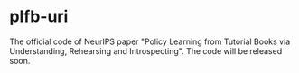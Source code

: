 # plfb-uri


The official code of  NeurIPS paper "Policy Learning from Tutorial Books via Understanding, Rehearsing and Introspecting". The code will be released soon.
